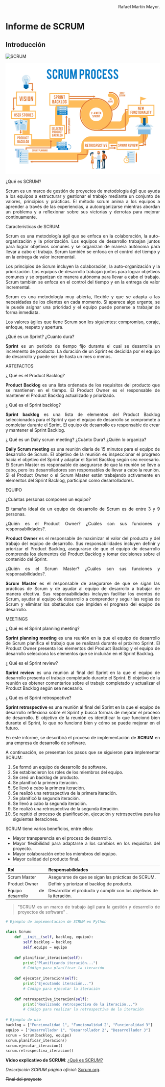 <div align="justify">

<div align="right">
Rafael Martín Mayor.
</div>

# Informe de SCRUM

## Introducción

![SCRUM](https://ams-training.com/wp-content/uploads/2017/11/scrum.png)

![SCRUM PROCESS](scrum_process.jpg)

¿Qué es SCRUM?

Scrum es un marco de gestión de proyectos de metodología ágil que ayuda a los equipos a estructurar y gestionar el trabajo mediante un conjunto de valores, principios y prácticas. El método scrum anima a los equipos a aprender a través de las experiencias, a autoorganizarse mientras abordan un problema y a reflexionar sobre sus victorias y derrotas para mejorar continuamente.

Características de SCRUM:

Scrum es una metodología ágil que se enfoca en la colaboración, la auto-organización y la priorización. Los equipos de desarrollo trabajan juntos para lograr objetivos comunes y se organizan de manera autónoma para llevar a cabo el trabajo. Scrum también se enfoca en el control del tiempo y en la entrega de valor incremental.

Los principios de Scrum incluyen la colaboración, la auto-organización y la priorización. Los equipos de desarrollo trabajan juntos para lograr objetivos comunes y se organizan de manera autónoma para llevar a cabo el trabajo. Scrum también se enfoca en el control del tiempo y en la entrega de valor incremental.

Scrum es una metodología muy abierta, flexible y que se adapta a las necesidades de los clientes en cada momento. Si aparece algo urgente, se le puede asignar una prioridad y el equipo puede ponerse a trabajar de forma inmediata.

Los valores ágiles que tiene Scrum son los siguientes: compromiso, coraje, enfoque, respeto y apertura.

¿Qué es un Sprint? ¿Cuanto dura?

**Sprint** es un período de tiempo fijo durante el cual se desarrolla un incremento de producto. La duración de un Sprint es decidida por el equipo de desarrollo y puede ser de hasta un mes o menos.

ARTEFACTOS

¿ Qué es el Product Backlog?

**Product Backlog** es una lista ordenada de los requisitos del producto que se mantienen en el tiempo. El Product Owner es el responsable de mantener el Product Backlog actualizado y priorizado.

¿ Qué es el Sprint backlog?

**Sprint backlog** es una lista de elementos del Product Backlog seleccionados para el Sprint y que el equipo de desarrollo se compromete a completar durante el Sprint. El equipo de desarrollo es responsable de crear y mantener el Sprint Backlog.

¿ Qué es un Daily scrum meeting? ¿Cuánto Dura? ¿Quién lo organiza? 

**Daily Scrum meeting** es una reunión diaria de 15 minutos para el equipo de desarrollo de Scrum. El objetivo de la reunión es inspeccionar el progreso hacia el objetivo del Sprint y adaptar el Sprint Backlog según sea necesario. El Scrum Master es responsable de asegurarse de que la reunión se lleve a cabo, pero los desarrolladores son responsables de llevar a cabo la reunión. Si el Product Owner o el Scrum Master están trabajando activamente en elementos del Sprint Backlog, participan como desarrolladores.

EQUIPO

¿Cuántas personas componen un equipo?

El tamaño ideal de un equipo de desarrollo de Scrum es de entre 3 y 9 personas.

¿Quién es el Product Owner? ¿Cuáles son sus funciones y responsabilidades?.

**Product Owner** es el responsable de maximizar el valor del producto y del trabajo del equipo de desarrollo. Sus responsabilidades incluyen definir y priorizar el Product Backlog, asegurarse de que el equipo de desarrollo comprenda los elementos del Product Backlog y tomar decisiones sobre el contenido del Sprint.

¿Quién es el Scrum Master? ¿Cuáles son sus funciones y responsabilidades?.

**Scrum Master** es el responsable de asegurarse de que se sigan las prácticas de Scrum y de ayudar al equipo de desarrollo a trabajar de manera efectiva. Sus responsabilidades incluyen facilitar los eventos de Scrum, ayudar al equipo de desarrollo a comprender y seguir las reglas de Scrum y eliminar los obstáculos que impiden el progreso del equipo de desarrollo.

MEETINGS

¿ Qué es el Sprint planning meeting?

**Sprint planning meeting** es una reunión en la que el equipo de desarrollo de Scrum planifica el trabajo que se realizará durante el próximo Sprint. El Product Owner presenta los elementos del Product Backlog y el equipo de desarrollo selecciona los elementos que se incluirán en el Sprint Backlog.

¿ Qué es el Sprint review?

**Sprint review** es una reunión al final del Sprint en la que el equipo de desarrollo presenta el trabajo completado durante el Sprint. El objetivo de la reunión es obtener comentarios sobre el trabajo completado y actualizar el Product Backlog según sea necesario.

¿ Qué es el Sprint retrospective?

**Sprint retrospective** es una reunión al final del Sprint en la que el equipo de desarrollo reflexiona sobre el Sprint y busca formas de mejorar el proceso de desarrollo. El objetivo de la reunión es identificar lo que funcionó bien durante el Sprint, lo que no funcionó bien y cómo se puede mejorar en el futuro.


En este informe, se describirá el proceso de implementación de **SCRUM** en una empresa de desarrollo de software.

A continuación, se presentan los pasos que se siguieron para implementar SCRUM:

1. Se formó un equipo de desarrollo de software.
2. Se establecieron los roles de los miembros del equipo.
3. Se creó un backlog de producto.
4. Se planificó la primera iteración.
5. Se llevó a cabo la primera iteración.
6. Se realizó una retrospectiva de la primera iteración.
7. Se planificó la segunda iteración.
8. Se llevó a cabo la segunda iteración.
9. Se realizó una retrospectiva de la segunda iteración.
10. Se repitió el proceso de planificación, ejecución y retrospectiva para las siguientes iteraciones.

SCRUM tiene varios beneficios, entre ellos:

- Mayor transparencia en el proceso de desarrollo.
- Mayor flexibilidad para adaptarse a los cambios en los requisitos del proyecto.
- Mayor colaboración entre los miembros del equipo.
- Mayor calidad del producto final.

| Rol | Responsabilidades |
| --- | --- |
| Scrum Master | Asegurarse de que se sigan las prácticas de SCRUM. |
| Product Owner | Definir y priorizar el backlog de producto. |
| Equipo de desarrollo | Desarrollar el producto y cumplir con los objetivos de la iteración. |

> "SCRUM es un marco de trabajo ágil para la gestión y desarrollo de proyectos de software" .

```python
# Ejemplo de implementación de SCRUM en Python

class Scrum:
    def __init__(self, backlog, equipo):
        self.backlog = backlog
        self.equipo = equipo

    def planificar_iteracion(self):
        print("Planificando iteración...")
        # Código para planificar la iteración

    def ejecutar_iteracion(self):
        print("Ejecutando iteración...")
        # Código para ejecutar la iteración

    def retrospectiva_iteracion(self):
        print("Realizando retrospectiva de la iteración...")
        # Código para realizar la retrospectiva de la iteración

# Ejemplo de uso
backlog = ["Funcionalidad 1", "Funcionalidad 2", "Funcionalidad 3"]
equipo = ["Desarrollador 1", "Desarrollador 2", "Desarrollador 3"]
scrum = Scrum(backlog, equipo)
scrum.planificar_iteracion()
scrum.ejecutar_iteracion()
scrum.retrospectiva_iteracion()
```

**Vídeo explicativo de SCRUM**: [¿Qué es SCRUM?](https://www.youtube.com/watch?v=sLexw-z13Fo)

*Descripción SCRUM página oficial*: [Scrum.org](https://www.scrum.org/resources/what-is-scrum).

~~Final del proyecto~~
</div>
